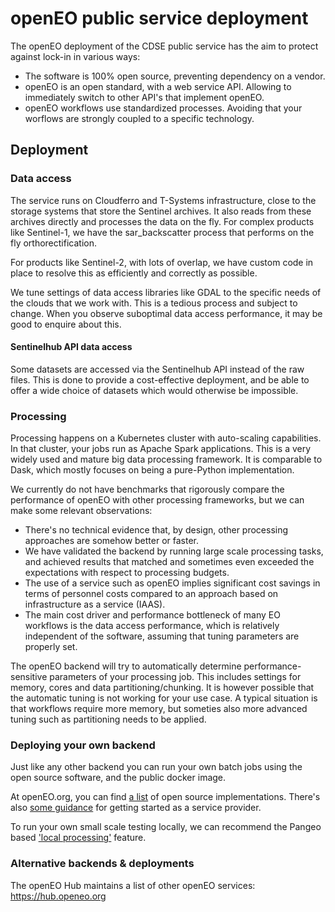 # openEO public service deployment

The openEO deployment of the CDSE public service has the aim to protect against lock-in in various ways:
- The software is 100% open source, preventing dependency on a vendor. 
- openEO is an open standard, with a web service API. Allowing to immediately switch to other API's that implement openEO.
- openEO workflows use standardized processes. Avoiding that your worflows are strongly coupled to a specific technology. 

## Deployment

### Data access

The service runs on Cloudferro and T-Systems infrastructure, close to the storage systems that store the Sentinel
archives. It also reads from these archives directly and processes the data on the fly. For complex products like
Sentinel-1, we have the sar_backscatter process that performs on the fly orthorectification. 

For products like Sentinel-2, with lots of overlap, we have custom code in place to resolve this as efficiently
and correctly as possible. 

We tune settings of data access libraries like GDAL to the specific needs of the clouds that we work with. This
is a tedious process and subject to change. When you observe suboptimal data access performance, it may be good
to enquire about this.

#### Sentinelhub API data access

Some datasets are accessed via the Sentinelhub API instead of the raw files. This is done to provide a 
cost-effective deployment, and be able to offer a wide choice of datasets which would otherwise be impossible.

### Processing

Processing happens on a Kubernetes cluster with auto-scaling capabilities. In that cluster, your jobs run as
Apache Spark applications. This is a very widely used and mature big data processing framework. It is comparable
to Dask, which mostly focuses on being a pure-Python implementation.

We currently do not have benchmarks that rigorously compare the performance of openEO with other processing
frameworks, but we can make some relevant observations:

- There's no technical evidence that, by design, other processing approaches are somehow better or faster.
- We have validated the backend by running large scale processing tasks, and achieved results that matched and 
sometimes even exceeded the expectations with respect to processing budgets.
- The use of a service such as openEO implies significant cost savings in terms of personnel costs compared to
an approach based on infrastructure as a service (IAAS).
- The main cost driver and performance bottleneck of many EO workflows is the data access performance, which is 
relatively independent of the software, assuming that tuning parameters are properly set.

The openEO backend will try to automatically determine performance-sensitive parameters of your processing job.
This includes settings for memory, cores and data partitioning/chunking. It is however possible that the automatic 
tuning is not working for your use case. A typical situation is that workflows require more memory, but someties
also more advanced tuning such as partitioning needs to be applied.

### Deploying your own backend

Just like any other backend you can run your own batch jobs using the open source software, and the public docker image.

At openEO.org, you can find [a list](https://openeo.org/software.html#back-ends) of open source implementations.
There's also [some guidance](https://openeo.org/documentation/1.0/developers/backends/getting-started.html) for 
getting started as a service provider.

To run your own small scale testing locally, we can recommend the Pangeo based 
['local processing'](https://open-eo.github.io/openeo-python-client/cookbook/localprocessing.html) feature.

### Alternative backends & deployments

The openEO Hub maintains a list of other openEO services: https://hub.openeo.org




